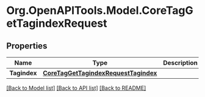 # Org.OpenAPITools.Model.CoreTagGetTagindexRequest

## Properties

Name | Type | Description | Notes
------------ | ------------- | ------------- | -------------
**Tagindex** | [**CoreTagGetTagindexRequestTagindex**](CoreTagGetTagindexRequestTagindex.md) |  | 

[[Back to Model list]](../README.md#documentation-for-models) [[Back to API list]](../README.md#documentation-for-api-endpoints) [[Back to README]](../README.md)

